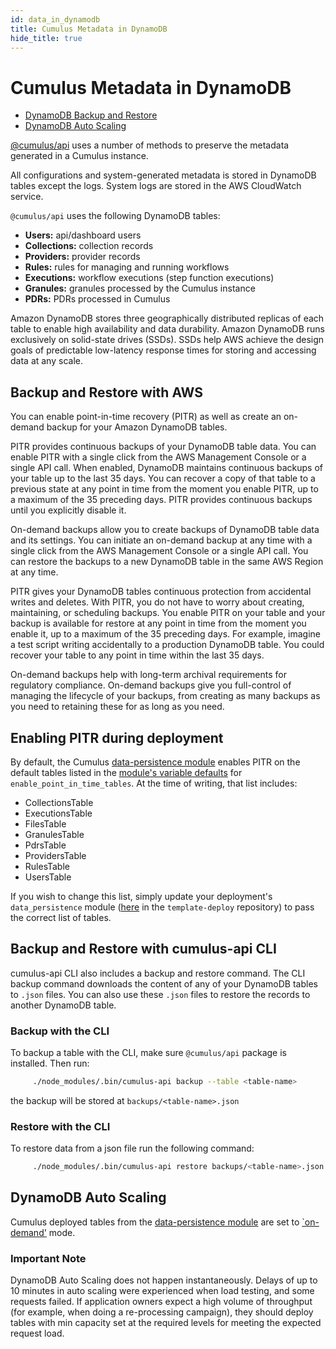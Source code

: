 ```yaml
---
id: data_in_dynamodb
title: Cumulus Metadata in DynamoDB
hide_title: true
---
```


# Cumulus Metadata in DynamoDB

* [DynamoDB Backup and Restore](#backup-and-restore-with-aws)
* [DynamoDB Auto Scaling](#dynamodb-auto-scaling)

[@cumulus/api](https://www.npmjs.com/package/@cumulus/api) uses a number of methods to preserve the metadata generated in a Cumulus instance.

All configurations and system-generated metadata is stored in DynamoDB tables except the logs. System logs are stored in the AWS CloudWatch service.

`@cumulus/api` uses the following DynamoDB tables:

* **Users:** api/dashboard users
* **Collections:** collection records
* **Providers:** provider records
* **Rules:** rules for managing and running workflows
* **Executions:** workflow executions (step function executions)
* **Granules:** granules processed by the Cumulus instance
* **PDRs:** PDRs processed in Cumulus

Amazon DynamoDB stores three geographically distributed replicas of each table to enable high availability and data durability. Amazon DynamoDB runs exclusively on solid-state drives (SSDs). SSDs help AWS achieve the design goals of predictable low-latency response times for storing and accessing data at any scale.

## Backup and Restore with AWS

You can enable point-in-time recovery (PITR) as well as create an on-demand backup for your Amazon DynamoDB tables.

PITR provides continuous backups of your DynamoDB table data. You can enable PITR with a single click from the AWS Management Console or a single API call. When enabled, DynamoDB maintains continuous backups of your table up to the last 35 days. You can recover a copy of that table to a previous state at any point in time from the moment you enable PITR, up to a maximum of the 35 preceding days. PITR provides continuous backups until you explicitly disable it.

On-demand backups allow you to create backups of DynamoDB table data and its settings. You can initiate an on-demand backup at any time with a single click from the AWS Management Console or a single API call. You can restore the backups to a new DynamoDB table in the same AWS Region at any time.

PITR gives your DynamoDB tables continuous protection from accidental writes and deletes. With PITR, you do not have to worry about creating, maintaining, or scheduling backups. You enable PITR on your table and your backup is available for restore at any point in time from the moment you enable it, up to a maximum of the 35 preceding days. For example, imagine a test script writing accidentally to a production DynamoDB table. You could recover your table to any point in time within the last 35 days.

On-demand backups help with long-term archival requirements for regulatory compliance. On-demand backups give you full-control of managing the lifecycle of your backups, from creating as many backups as you need to retaining these for as long as you need.

## Enabling PITR during deployment

By default, the Cumulus [data-persistence module](https://github.com/nasa/cumulus/blob/master/tf-modules/data-persistence) enables PITR on the default tables listed in the [module's variable defaults](https://github.com/nasa/cumulus/blob/master/tf-modules/data-persistence/variables.tf) for `enable_point_in_time_tables`.  At the time of writing, that list includes:

* CollectionsTable
* ExecutionsTable
* FilesTable
* GranulesTable
* PdrsTable
* ProvidersTable
* RulesTable
* UsersTable

If you wish to change this list, simply update your deployment's `data_persistence` module ([here](https://github.com/nasa/cumulus-template-deploy/blob/master/data-persistence-tf/main.tf) in the `template-deploy` repository) to pass the correct list of tables.

## Backup and Restore with cumulus-api CLI

cumulus-api CLI also includes a backup and restore command. The CLI backup command downloads the content of any of your DynamoDB tables to `.json` files. You can also use these `.json` files to restore the records to another DynamoDB table.

### Backup with the CLI

To backup a table with the CLI, make sure `@cumulus/api` package is installed. Then run:

```bash
     ./node_modules/.bin/cumulus-api backup --table <table-name>
```

the backup will be stored at `backups/<table-name>.json`

### Restore with the CLI

To restore data from a json file run the following command:

```bash
     ./node_modules/.bin/cumulus-api restore backups/<table-name>.json --table <new-table-name>
```

## DynamoDB Auto Scaling

Cumulus deployed tables from the [data-persistence module](https://github.com/nasa/cumulus/blob/master/tf-modules/data-persistence) are set to [`on-demand'](https://docs.aws.amazon.com/amazondynamodb/latest/developerguide/HowItWorks.ReadWriteCapacityMode.html#HowItWorks.OnDemand) mode.

### Important Note

DynamoDB Auto Scaling does not happen instantaneously. Delays of up to 10 minutes in auto scaling were experienced when load testing, and some requests failed. If application owners expect a high volume of throughput (for example, when doing a re-processing campaign), they should deploy tables with min capacity set at the required levels for meeting the expected request load.
